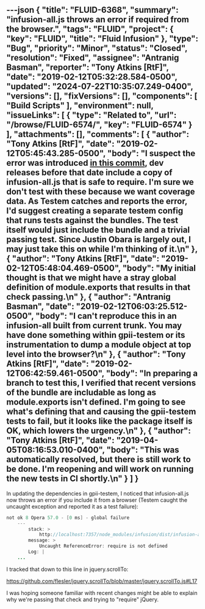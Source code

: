 ---json
{
  "title": "FLUID-6368",
  "summary": "infusion-all.js throws an error if required from the browser.",
  "tags": "FLUID",
  "project": {
    "key": "FLUID",
    "title": "Fluid Infusion"
  },
  "type": "Bug",
  "priority": "Minor",
  "status": "Closed",
  "resolution": "Fixed",
  "assignee": "Antranig Basman",
  "reporter": "Tony Atkins [RtF]",
  "date": "2019-02-12T05:32:28.584-0500",
  "updated": "2024-07-22T10:35:07.249-0400",
  "versions": [],
  "fixVersions": [],
  "components": [
    "Build Scripts"
  ],
  "environment": null,
  "issueLinks": [
    {
      "type": "Related to",
      "url": "/browse/FLUID-6574/",
      "key": "FLUID-6574"
    }
  ],
  "attachments": [],
  "comments": [
    {
      "author": "Tony Atkins [RtF]",
      "date": "2019-02-12T05:45:43.285-0500",
      "body": "I suspect the error was introduced [in this commit](https://github.com/fluid-project/infusion/commit/8ecfb480779a593a159979d44d67bb4a635da2cd#diff-b9cfc7f2cdf78a7f4b91a753d10865a2), dev releases before that date include a copy of infusion-all.js that is safe to require.  I'm sure we don't test with these because we want coverage data.   As Testem catches and reports the error, I'd suggest creating a separate testem config that runs tests against the bundles.  The test itself would just include the bundle and a trivial passing test.  Since Justin Obara is largely out, I may just take this on while I'm thinking of it.\n"
    },
    {
      "author": "Tony Atkins [RtF]",
      "date": "2019-02-12T05:48:04.469-0500",
      "body": "My initial thought is that we might have a stray global definition of module.exports that results in that check passing.\n"
    },
    {
      "author": "Antranig Basman",
      "date": "2019-02-12T06:03:25.512-0500",
      "body": "I can't reproduce this in an infusion-all built from current trunk. You may have done something within gpii-testem or its instrumentation to dump a module object at top level into the browser?\n"
    },
    {
      "author": "Tony Atkins [RtF]",
      "date": "2019-02-12T06:42:59.461-0500",
      "body": "In preparing a branch to test this, I verified that recent versions of the bundle are includable as long as module.exports isn't defined.  I'm going to see what's defining that and causing the gpii-testem tests to fail, but it looks like the package itself is OK, which lowers the urgency.\n"
    },
    {
      "author": "Tony Atkins [RtF]",
      "date": "2019-04-05T08:16:53.010-0400",
      "body": "This was automatically resolved, but there is still work to be done.  I'm reopening and will work on running the new tests in CI shortly.\n"
    }
  ]
}
---
In updating the dependencies in gpii-testem, I noticed that infusion-all.js now throws an error if you include it from a browser (Testem caught the uncaught exception and reported it as a test failure):

```java
not ok 8 Opera 57.0 - [0 ms] - global failure
    ---
        stack: >
            http://localhost:7357/node_modules/infusion/dist/infusion-all.js:45605
        message: >
            Uncaught ReferenceError: require is not defined
        Log: |
    ...
```

I tracked that down to this line in jquery.scrollTo:

<https://github.com/flesler/jquery.scrollTo/blob/master/jquery.scrollTo.js#L17>

I was hoping someone familiar with recent changes might be able to explain why we're passing that check and trying to "require" jQuery.

        